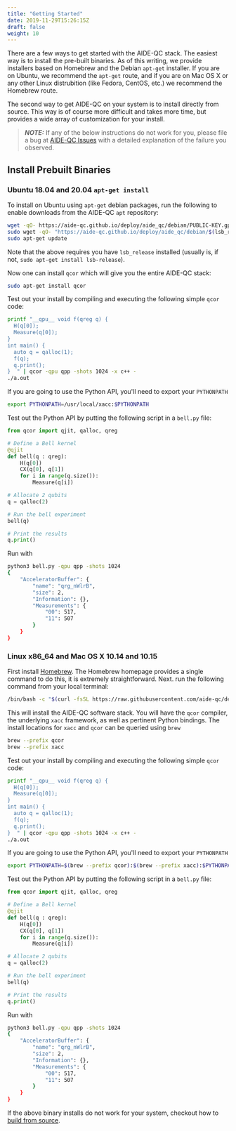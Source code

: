 ```yaml
---
title: "Getting Started"
date: 2019-11-29T15:26:15Z
draft: false
weight: 10
---
```

There are a few ways to get started with the AIDE-QC stack. The easiest way is to install the pre-built binaries. As of this writing, we provide installers based on Homebrew and the Debian `apt-get` installer. If you are on Ubuntu, we recommend the `apt-get` route, and if you are on Mac OS X or any other Linux distrubition (like Fedora, CentOS, etc.) we recommend the Homebrew route. 

The second way to get AIDE-QC on your system is to install directly from source. This way is of course more difficult and takes more time, but provides a wide array of customization for your install. 

> **_NOTE:_** If any of the below instructions do not work for you, please file a bug at [AIDE-QC Issues](https://github.com/aide-qc/aide-qc/issues) with a detailed explanation of the failure you observed. 

## Install Prebuilt Binaries

### Ubuntu 18.04 and 20.04 `apt-get install`
To install on Ubuntu using `apt-get` debian packages, run the following to enable downloads from the AIDE-QC `apt` repository:

```sh
wget -qO- https://aide-qc.github.io/deploy/aide_qc/debian/PUBLIC-KEY.gpg | sudo apt-key add -
sudo wget -qO- "https://aide-qc.github.io/deploy/aide_qc/debian/$(lsb_release -cs)/aide-qc.list" > /etc/apt/sources.list.d/aide-qc.list
sudo apt-get update
```
Note that the above requires you have `lsb_release` installed (usually is, if not, `sudo apt-get install lsb-release`).

Now one can install `qcor` which will give you the entire AIDE-QC stack:
```sh
sudo apt-get install qcor
```
Test out your install by compiling and executing the following simple `qcor` code:
```sh
printf "__qpu__ void f(qreg q) {
  H(q[0]);
  Measure(q[0]);
}
int main() {
  auto q = qalloc(1);
  f(q);
  q.print();
}  " | qcor -qpu qpp -shots 1024 -x c++ -
./a.out
```

If you are going to use the Python API, you'll need to export your `PYTHONPATH`
```sh
export PYTHONPATH=/usr/local/xacc:$PYTHONPATH
```
Test out the Python API by putting the following script in a `bell.py` file:
```python
from qcor import qjit, qalloc, qreg

# Define a Bell kernel
@qjit
def bell(q : qreg):
    H(q[0])
    CX(q[0], q[1])
    for i in range(q.size()):
        Measure(q[i])

# Allocate 2 qubits
q = qalloc(2)

# Run the bell experiment
bell(q)

# Print the results
q.print()
```
Run with 
```sh
python3 bell.py -qpu qpp -shots 1024
{
    "AcceleratorBuffer": {
        "name": "qrg_nWlrB",
        "size": 2,
        "Information": {},
        "Measurements": {
            "00": 517,
            "11": 507
        }
    }
}
```

### Linux x86_64 and Mac OS X 10.14 and 10.15
First install [Homebrew](https://brew.sh). The Homebrew homepage provides a single command to do this, it is extremely straightforward. Next. run the following command from your local terminal:
```sh
/bin/bash -c "$(curl -fsSL https://raw.githubusercontent.com/aide-qc/deploy/master/aide_qc/homebrew/install.sh)"
``` 
This will install the AIDE-QC software stack. You will have the `qcor` compiler, the underlying `xacc` framework, as well as pertinent Python bindings. The install locations for `xacc` and `qcor` can be queried using `brew`
```sh
brew --prefix qcor
brew --prefix xacc
```

Test out your install by compiling and executing the following simple `qcor` code:
```sh
printf "__qpu__ void f(qreg q) {
  H(q[0]);
  Measure(q[0]);
}
int main() {
  auto q = qalloc(1);
  f(q);
  q.print();
}  " | qcor -qpu qpp -shots 1024 -x c++ -
./a.out
```

If you are going to use the Python API, you'll need to export your `PYTHONPATH`
```sh
export PYTHONPATH=$(brew --prefix qcor):$(brew --prefix xacc):$PYTHONPATH
```
Test out the Python API by putting the following script in a `bell.py` file:
```python
from qcor import qjit, qalloc, qreg

# Define a Bell kernel
@qjit
def bell(q : qreg):
    H(q[0])
    CX(q[0], q[1])
    for i in range(q.size()):
        Measure(q[i])

# Allocate 2 qubits
q = qalloc(2)

# Run the bell experiment
bell(q)

# Print the results
q.print()
```
Run with 
```sh
python3 bell.py -qpu qpp -shots 1024
{
    "AcceleratorBuffer": {
        "name": "qrg_nWlrB",
        "size": 2,
        "Information": {},
        "Measurements": {
            "00": 517,
            "11": 507
        }
    }
}
```

If the above binary installs do not work for your system, checkout how to [build from source](getting_started/build_from_source.md).